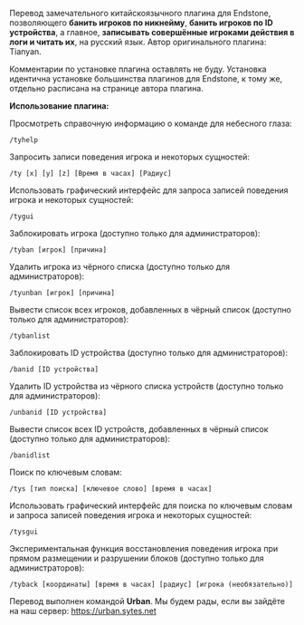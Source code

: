 Перевод замечательного китайскоязычного плагина для Endstone, позволяющего **банить игроков по никнейму**, **банить игроков по ID устройства**, а главное, **записывать совершённые игроками действия в логи и читать их**, на русский язык. Автор оригинального плагина: Tianyan.

Комментарии по установке плагина оставлять не буду. Установка идентична установке большинства плагинов для Endstone, к тому же, отдельно расписана на странице автора плагина.

**Использование плагина:**

Просмотреть справочную информацию о команде для небесного глаза:
```shell
/tyhelp
```

Запросить записи поведения игрока и некоторых сущностей:
```shell
/ty [x] [y] [z] [Время в часах] [Радиус]
```

Использовать графический интерфейс для запроса записей поведения игрока и некоторых сущностей:
```shell
/tygui
```

Заблокировать игрока (доступно только для администраторов):
```shell
/tyban [игрок] [причина]
```

Удалить игрока из чёрного списка (доступно только для администраторов):
```shell
/tyunban [игрок] [причина]
```

Вывести список всех игроков, добавленных в чёрный список (доступно только для администраторов):
```shell
/tybanlist 
```

Заблокировать ID устройства (доступно только для администраторов):
```shell
/banid [ID устройства]
```

Удалить ID устройства из чёрного списка устройств (доступно только для администраторов):
```shell
/unbanid [ID устройства]
```

Вывести список всех ID устройств, добавленных в чёрный список (доступно только для администраторов):
```shell
/banidlist
```

Поиск по ключевым словам:
```shell
/tys [тип поиска] [ключевое слово] [время в часах]
```

Использовать графический интерфейс для поиска по ключевым словам и запроса записей поведения игрока и некоторых сущностей:
```shell
/tysgui
```

Экспериментальная функция восстановления поведения игрока при прямом размещении и разрушении блоков (доступно только для администраторов):
```shell
/tyback [координаты] [время в часах] [радиус] [игрока (необязательно)]
```

Перевод выполнен командой **Urban**.
Мы будем рады, если вы зайдёте на наш сервер: https://urban.sytes.net
